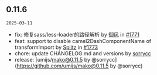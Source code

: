 ## 0.11.6

`2025-03-11`

- fix: 修复sass/less-loader的路径解析 by [御风](https://github.com/御风) in [#1771](https://github.com/umijs/mako/pull/1771)
- feat: support to disable camel2DashComponentName of transformImport by [Splitz](https://github.com/Splitz) in [#1773](https://github.com/umijs/mako/pull/1773)
- chore: update CHANGELOG.md and versions by [sorrycc](https://github.com/sorrycc)
- release: [umijs/mako@0.11.5 by @sorrycc](https://github.com/umijs/mako@0.11.5 by @sorrycc)


